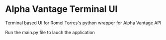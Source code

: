 # Alpha Vantage Terminal UI
Terminal based UI for Romel Torres's python wrapper for Alpha Vantage API

Run the main.py file to lauch the application
